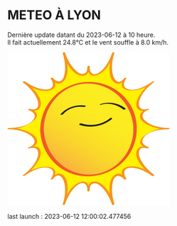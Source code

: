 # METEO À LYON

Dernière update datant du 2023-06-12 à 10 heure.  
Il fait actuellement 24.8°C et le vent souffle à 8.0 km/h.      

![](./.github/sun.png)

last launch : 2023-06-12 12:00:02.477456
